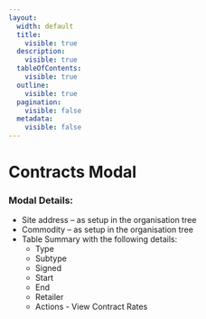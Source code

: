 ```yaml
---
layout:
  width: default
  title:
    visible: true
  description:
    visible: true
  tableOfContents:
    visible: true
  outline:
    visible: true
  pagination:
    visible: false
  metadata:
    visible: false
---
```


# Contracts Modal

### Modal Details:

* Site address – as setup in the organisation tree
* Commodity – as setup in the organisation tree
* Table Summary with the following details:
  * Type
  * Subtype
  * Signed
  * Start
  * End
  * Retailer
  * Actions - View Contract Rates
